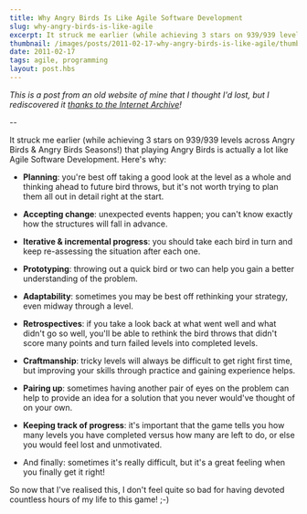 ```yaml
---
title: Why Angry Birds Is Like Agile Software Development
slug: why-angry-birds-is-like-agile
excerpt: It struck me earlier (while achieving 3 stars on 939/939 levels across Angry Birds & Angry Birds Seasons!) that playing Angry Birds is actually a lot like Agile Software Development...
thumbnail: /images/posts/2011-02-17-why-angry-birds-is-like-agile/thumb-angry-birds.jpg
date: 2011-02-17
tags: agile, programming
layout: post.hbs
---
```


_This is a post from an old website of mine that I thought I'd lost, but I rediscovered it [thanks to the Internet Archive](https://twitter.com/poshaughnessy/status/691707872690999296)!_

--

It struck me earlier (while achieving 3 stars on 939/939 levels across Angry Birds & Angry Birds Seasons!) that playing Angry Birds is actually a lot like Agile Software Development. Here's why:

- **Planning**: you're best off taking a good look at the level as a whole and thinking ahead to future bird throws, but it's not worth trying to plan them all out in detail right at the start.

- **Accepting change**: unexpected events happen; you can't know exactly how the structures will fall in advance.

- **Iterative & incremental progress**: you should take each bird in turn and keep re-assessing the situation after each one.

- **Prototyping**: throwing out a quick bird or two can help you gain a better understanding of the problem.

- **Adaptability**: sometimes you may be best off rethinking your strategy, even midway through a level.

- **Retrospectives**: if you take a look back at what went well and what didn't go so well, you'll be able to rethink the bird throws that didn't score many points and turn failed levels into completed levels.

- **Craftmanship**: tricky levels will always be difficult to get right first time, but improving your skills through practice and gaining experience helps.

- **Pairing up**: sometimes having another pair of eyes on the problem can help to provide an idea for a solution that you never would've thought of on your own.

- **Keeping track of progress**: it's important that the game tells you how many levels you have completed versus how many are left to do, or else you would feel lost and unmotivated.

- And finally: sometimes it's really difficult, but it's a great feeling when you finally get it right!

So now that I've realised this, I don't feel quite so bad for having devoted countless hours of my life to this game! ;-)
